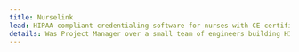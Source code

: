 ```yaml
---
title: Nurselink
lead: HIPAA compliant credentialing software for nurses with CE certifications. 
details: Was Project Manager over a small team of engineers building HIPAA compliant software. We used Rails as bridge between various APIs, including S3, HelloSign (contracts and credentials). Presented live demo in front of 80 healthcare professionals in 2015.
---
```

